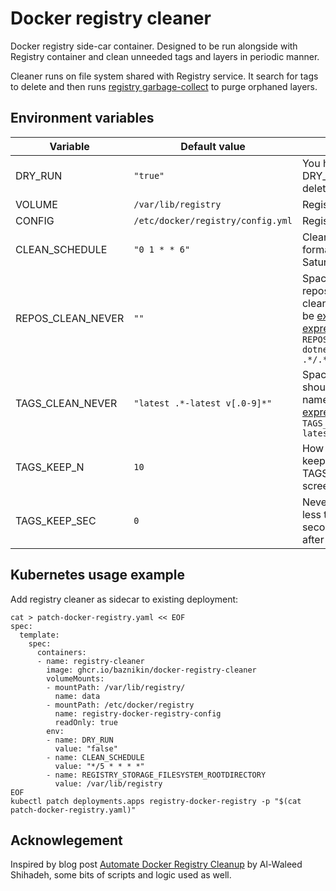 # Docker registry cleaner

Docker registry side-car container. Designed to be run alongside with Registry container and clean unneeded tags and layers in periodic manner.

Cleaner runs on file system shared with Registry service. It search for tags to delete and then runs [registry garbage-collect](https://docs.docker.com/registry/garbage-collection/) to purge orphaned layers.

## Environment variables

| Variable          | Default value                 | Description                                                     |
|-------------------|-------------------------------|-----------------------------------------------------------------|
| DRY_RUN           | `"true"`                      | You have to explictly set DRY_RUN=false to actually delete tags |
| VOLUME            | `/var/lib/registry`           | Registry path                                                   |
| CONFIG            | `/etc/docker/registry/config.yml` | Registry `config.yml` path                                  |
| CLEAN_SCHEDULE    | `"0 1 * * 6"`                 | Clean schedule, crontab format. Default is to run every Saturday at 01:00AM |
| REPOS_CLEAN_NEVER | `""`                          | Space separated list of repositories we should never cleanup. Each repo name can be [expr-type regular expression](https://www.gnu.org/software/coreutils/manual/html_node/String-expressions.html). Example: `REPOS_CLEAN_NEVER="public/.*-dotnet importantrepo .*/.*test"` |
| TAGS_CLEAN_NEVER  | `"latest .*-latest v[.0-9]*"` | Space separated list of tags we should never cleanup. Each tag name can be [expr-type regular expression](https://www.gnu.org/software/coreutils/manual/html_node/String-expressions.html). Example: `TAGS_CLEAN_NEVER="latest .*-latest v[.0-9]*"` |
| TAGS_KEEP_N       | `10`                          | How much images we should keep. This setting applies after TAGS_CLEAN_NEVER screening |
| TAGS_KEEP_SEC     | `0`                           | Never delete images created less than TAGS_KEEP_SEC seconds. This setting applies after TAGS_KEEP_N screening |

## Kubernetes usage example

Add registry cleaner as sidecar to existing deployment:

```
cat > patch-docker-registry.yaml << EOF
spec:
  template:
    spec:
      containers:
      - name: registry-cleaner
        image: ghcr.io/baznikin/docker-registry-cleaner
        volumeMounts:
        - mountPath: /var/lib/registry/
          name: data
        - mountPath: /etc/docker/registry
          name: registry-docker-registry-config
          readOnly: true
        env:
        - name: DRY_RUN
          value: "false"
        - name: CLEAN_SCHEDULE
          value: "*/5 * * * *"
        - name: REGISTRY_STORAGE_FILESYSTEM_ROOTDIRECTORY
          value: /var/lib/registry
EOF
kubectl patch deployments.apps registry-docker-registry -p "$(cat patch-docker-registry.yaml)"
```

## Acknowlegement

Inspired by blog post [Automate Docker Registry Cleanup](https://betterprogramming.pub/automate-docker-registry-cleanup-3a1af0aa1535) by Al-Waleed Shihadeh, some bits of scripts and logic used as well.
